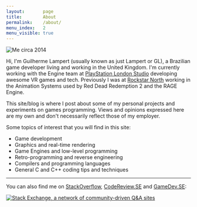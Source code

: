 ```yaml
---
layout:       page
title:        About
permalink:    /about/
menu_index:   2
menu_visible: true
---
```


<div>
  <img src="{{ "/static/images/profile-pic.png" | prepend: site.baseurl }}" id="profile-pic" title="Me circa 2014">
</div>

Hi, I'm Guilherme Lampert (usually known as just Lampert or GL), a Brazilian game developer living and working in the United Kingdom. I'm currently working with the Engine team at [PlayStation London Studio](https://www.playstation.com/en-gb/footer/about-us/world-wide-studios/sie-london-studio/) developing awesome VR games and tech. Previously I was at [Rockstar North](http://www.rockstarnorth.com/) working in the Animation Systems used by Red Dead Redemption 2 and the RAGE Engine.

This site/blog is where I post about some of my personal projects and experiments on games programming.
Views and opinions expressed here are my own and don't necessarily reflect those of my employer.

Some topics of interest that you will find in this site:

- Game development
- Graphics and real-time rendering
- Game Engines and low-level programming
- Retro-programming and reverse engineering
- Compilers and programming languages
- General C and C++ coding tips and techniques

----

You can also find me on [StackOverflow][link_so], [CodeReview.SE][link_cr] and [GameDev.SE][link_gdse]:

<div>
  <a href="http://stackexchange.com/users/1234852">
    <img src="http://stackexchange.com/users/flair/1234852.png"
         id="stackexchange-flair"
         alt="Stack Exchange, a network of community-driven Q&amp;A sites"
         title="Profile for glampert on Stack Exchange, a network of free, community-driven Q&amp;A sites"
    >
  </a>
</div>


[link_so]:   http://stackoverflow.com/users/1198654/glampert?tab=profile
[link_cr]:   http://codereview.stackexchange.com/users/39810/glampert?tab=profile
[link_gdse]: http://gamedev.stackexchange.com/users/41153/glampert?tab=profile

